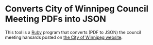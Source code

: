 # Converts City of Winnipeg Council Meeting PDFs into JSON

This tool is a [Ruby](https://www.ruby-lang.org) program that converts (PDF to JSON) the council meeting hansards posted on [the City of Winnipeg website](http://winnipeg.ca/clkdmis/DocSearch.asp?CommitteeType=C&DocumentType=H).



